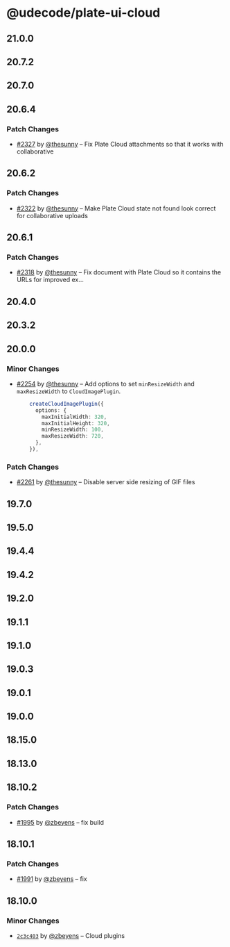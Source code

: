# @udecode/plate-ui-cloud

## 21.0.0

## 20.7.2

## 20.7.0

## 20.6.4

### Patch Changes

- [#2327](https://github.com/udecode/plate/pull/2327) by [@thesunny](https://github.com/thesunny) – Fix Plate Cloud attachments so that it works with collaborative

## 20.6.2

### Patch Changes

- [#2322](https://github.com/udecode/plate/pull/2322) by [@thesunny](https://github.com/thesunny) – Make Plate Cloud state not found look correct for collaborative uploads

## 20.6.1

### Patch Changes

- [#2318](https://github.com/udecode/plate/pull/2318) by [@thesunny](https://github.com/thesunny) – Fix document with Plate Cloud so it contains the URLs for improved ex…

## 20.4.0

## 20.3.2

## 20.0.0

### Minor Changes

- [#2254](https://github.com/udecode/plate/pull/2254) by [@thesunny](https://github.com/thesunny) – Add options to set `minResizeWidth` and `maxResizeWidth` to `CloudImagePlugin`.

  ```typescript
      createCloudImagePlugin({
        options: {
          maxInitialWidth: 320,
          maxInitialHeight: 320,
          minResizeWidth: 100,
          maxResizeWidth: 720,
        },
      }),
  ```

### Patch Changes

- [#2261](https://github.com/udecode/plate/pull/2261) by [@thesunny](https://github.com/thesunny) – Disable server side resizing of GIF files

## 19.7.0

## 19.5.0

## 19.4.4

## 19.4.2

## 19.2.0

## 19.1.1

## 19.1.0

## 19.0.3

## 19.0.1

## 19.0.0

## 18.15.0

## 18.13.0

## 18.10.2

### Patch Changes

- [#1995](https://github.com/udecode/plate/pull/1995) by [@zbeyens](https://github.com/zbeyens) – fix build

## 18.10.1

### Patch Changes

- [#1991](https://github.com/udecode/plate/pull/1991) by [@zbeyens](https://github.com/zbeyens) – fix

## 18.10.0

### Minor Changes

- [`2c3c403`](https://github.com/udecode/plate/commit/2c3c403bfab1063d590bb9d2476ba308f8390a44) by [@zbeyens](https://github.com/zbeyens) – Cloud plugins
